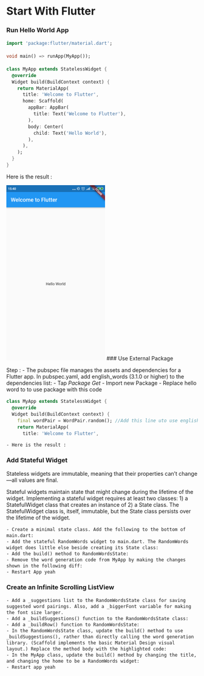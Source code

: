 # Start With Flutter
### Run Hello World App

```dart
import 'package:flutter/material.dart';

void main() => runApp(MyApp());

class MyApp extends StatelessWidget {
  @override
  Widget build(BuildContext context) {
    return MaterialApp(
      title: 'Welcome to Flutter',
      home: Scaffold(
        appBar: AppBar(
          title: Text('Welcome to Flutter'),
        ),
        body: Center(
          child: Text('Hello World'),
        ),
      ),
    );
  }
}
```
Here is the result :

<img src="images/startflutter1.png" width="260">
### Use External Package

Step :
    - The pubspec file manages the assets and dependencies for  a Flutter app. In pubspec.yaml, add english_words (3.1.0 or higher) to the dependencies list:
    - Tap *Package Get*
    - Import new Package
    - Replace hello word to to use package with this code
```dart
class MyApp extends StatelessWidget {
  @override
  Widget build(BuildContext context) {
    final wordPair = WordPair.random(); //Add this line uto use english word package
    return MaterialApp(
      title: 'Welcome to Flutter',
```
    - Here is the result :

### Add Stateful Widget
Stateless widgets are immutable, meaning that their properties can’t change—all values are final.

Stateful widgets maintain state that might change during the lifetime of the widget. Implementing a stateful widget requires at least two classes: 1) a StatefulWidget class that creates an instance of 2) a State class. The StatefulWidget class is, itself, immutable, but the State class persists over the lifetime of the widget.

    - Create a minimal state class. Add the following to the bottom of main.dart:
    - Add the stateful RandomWords widget to main.dart. The RandomWords widget does little else beside creating its State class:
    - Add the build() method to RandomWordsState:
    - Remove the word generation code from MyApp by making the changes shown in the following diff:
    - Restart App yeah

### Create an Infinite Scrolling ListView
    - Add a _suggestions list to the RandomWordsState class for saving suggested word pairings. Also, add a _biggerFont variable for making the font size larger.
    - Add a _buildSuggestions() function to the RandomWordsState class:
    - Add a _buildRow() function to RandomWordsState:
    - In the RandomWordsState class, update the build() method to use _buildSuggestions(), rather than directly calling the word generation library. (Scaffold implements the basic Material Design visual layout.) Replace the method body with the highlighted code:
    - In the MyApp class, update the build() method by changing the title, and changing the home to be a RandomWords widget:
    - Restart app yeah
